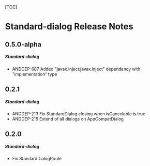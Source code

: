 [TOC]
# Standard-dialog Release Notes
## 0.5.0-alpha
##### Standard-dialog
* ANDDEP-687 Added "javax.inject:javax.inject" dependency with "implementation" type
## 0.2.1
##### Standard-dialog
* ANDDEP-213 Fix StandardDialog closing when isCancelable is true
* ANDDEP-215 Extend of all dialogs on AppCompatDialog
## 0.2.0
##### Standard-dialog
* Fix StandardDialogRoute